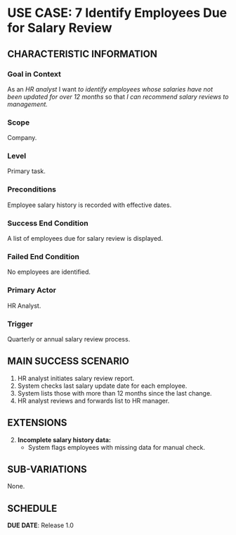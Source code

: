 # USE CASE: 7 Identify Employees Due for Salary Review

## CHARACTERISTIC INFORMATION

### Goal in Context
As an *HR analyst* I want *to identify employees whose salaries have not been updated for over 12 months* so that *I can recommend salary reviews to management.*

### Scope
Company.

### Level
Primary task.

### Preconditions
Employee salary history is recorded with effective dates.

### Success End Condition
A list of employees due for salary review is displayed.

### Failed End Condition
No employees are identified.

### Primary Actor
HR Analyst.

### Trigger
Quarterly or annual salary review process.

## MAIN SUCCESS SCENARIO
1. HR analyst initiates salary review report.
2. System checks last salary update date for each employee.
3. System lists those with more than 12 months since the last change.
4. HR analyst reviews and forwards list to HR manager.

## EXTENSIONS
2. **Incomplete salary history data:**
    - System flags employees with missing data for manual check.

## SUB-VARIATIONS
None.

## SCHEDULE
**DUE DATE**: Release 1.0